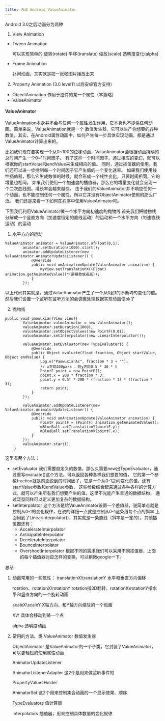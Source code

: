 ```yaml
---
title: 浅谈 Android ValueAnimator
---
```


Android 3.0之后动画分为两种
1. View Animation
  - Tween Animation

    可以实现简单的 旋转(rotate) 平移(translate) 缩放(scale) 透明度变化(alpha)
  - Frame Animation

    补间动画，其实就是把一张张图片播放出来

2. Property Animation (3.0 level11 以后安卓官方支持)
  - ObjectAnimation 作用于控件的某一个属性（本篇略）
  - ValueAnimator

#### ValueAnimator

ValueAnimation本身并不会与任何一个属性发生作用，它本身也不提供任何动画。简单来说，ValueAnimation就是一个
数值发生器。它可以生产你想要的各种数值。其实，在Android属性动画中，如何产生每一步具体实现动画，都是通过
ValueAnimator计算出来的。

比如我们现在要实现一个从0~100的位移动画，ValueAnimator会根据动画持续的总时间产生一个0~1时间因子，
有了这样一个时间因子。通过相应的变幻，就可以根据你的startValue和endValue来生成相应的值。
同时，通过插值器的使用，我们还可以进一步控制每一个时间因子它产生值的一个变化速率。
如果我们使用线性插值器，那么它生成数值的时候，就会形成一个线性变化，只要时间相同，它的增量也相同。
如果我们使用一个加速度的插值器，那么它的增量变化就会呈现一个二次曲线图。增长率会越来越快。
由于我们的ValueAnimator并不响应任何一个动画，也不能控制任何一个属性，所以它并没有ObjectAnimator使用的那么广泛。
我们还是来看一下如何在程序中使用ValueAnimator吧。

下面我们利用ValueAnimator做一个水平方向初速度的抛物线
首先我们把抛物线分解成一个竖直方向（加速度恒定的直线运动）的运动和一个水平方向（匀速直线运动）的运动
1. 水平方向的运动
```
ValueAnimator animator = ValueAnimator.ofFloat(0,1);
        animator.setDuration(1000).start();
        animator.addUpdateListener(new ValueAnimator.AnimatorUpdateListener() {
            @Override
            public void onAnimationUpdate(ValueAnimator animation) {
                myView.setTranslationX((Float) animation.getAnimatedValue()*(屏幕款或者高));
            }
        });
```
以上代码其实就是，通过ValueAnimator产生了一个从0到1的不断均匀变化的值。然后我们设置一个监听在监听方法的会调离处理数据实现动画便ok了

2. 抛物线
```
public void paowuxian(View view){
        ValueAnimator valueAnimator = new ValueAnimator();
        valueAnimator.setDuration(1000);
        valueAnimator.setObjectValues(new PointF(0,0));
        valueAnimator.setInterpolator(new LinearInterpolator());

        valueAnimator.setEvaluator(new TypeEvaluator() {
            @Override
            public Object evaluate(float fraction, Object startValue, Object endValue) {
                Log.e("PaowuxianAc", fraction * 3 + "");
                // x方向200px/s ，则y方向0.5 * 10 * t
                PointF point = new PointF();
                point.x = 200 * fraction * 3;
                point.y = 0.5f * 200 * (fraction * 3) * (fraction * 3);
                return point;
            }
        });

        valueAnimator.addUpdateListener(new ValueAnimator.AnimatorUpdateListener() {
            @Override
            public void onAnimationUpdate(ValueAnimator animation) {
                PointF pointF = (PointF) animation.getAnimatedValue();
                mBlueBall.setTranslationY(pointF.y);
                mBlueBall.setTranslationX(pointF.x);
            }
        });
        valueAnimator.start();
    }
```
这里有两个方法：
- setEvaluator
  我们需要自定义的数值，那么久需要new出TypeEvaluator，通过重写evaluate()这个方法，可以返回各种各样我们想要的值，
  它的第一个参数fraction就是前面说到的时间因子，它是一个从0-1之间变化的值，还有startValue参数和endValue参数，
  这些参数结合起来通过各种各样的计算方式，就可以产生所有我们想要产生的值。这里不光能产生普通的数据结构，
  通过泛型同样可以定义更加复杂的数据结构。
- setInterpolator
  这个方法是给ValueAnimator设置一个差值器，说简单点就是控制从0-1的变化规律，在说的详细一点就是控制从0-1这条线每个点的斜率
  上面用到了LinearInterpolator()，其实就是一条直线（斜率是一定的）。其他插值器还有：
  - AccelerateInterpolator
  - AnticipateInterpolator
  - DecelerateInterpolator
  - BounceInterpolator
  - OvershootInterpolator
根据不同的需求我们可以采用不同插值器，上面的每个插值器对应怎样的变换，可以稍微google一下。

总结
1. 动画常用的一些属性：
   translationX\translationY  水平和垂直方向偏移

   rotation、rotationX\rotationY  rotation指3D翻转，rotationX\rotationY指水平和竖直方向的一个旋转动画

   scaleX\scaleY  X轴方向，和Y轴方向缩放的一个动画

   X\Y  具体会移动到某一个点

   alpha  透明度动画

2. 常用的方法、类
   ValueAnimator  数值发生器

   ObjectAnimator  是ValueAnimator的一个子类，它封装了ValueAnimator，可以更轻松的使用属性动画

   AnimatorUpdateListener

   AnimatorListenerAdapter  这2个是用来做监听事件的

   PropertyValuesHolder

   AnimatorSet  这2个用来控制集合动画的一个显示效果、顺序

   TypeEvaluators  值计算器

   Interpolators  插值器，用来控制具体数值的变化规律